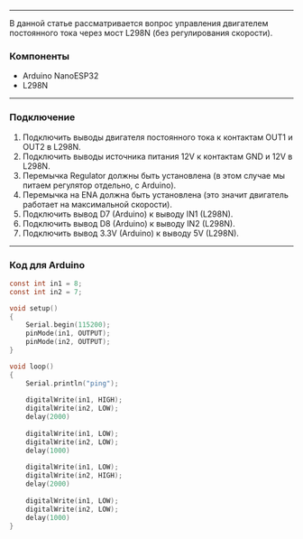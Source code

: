 ___
В данной статье рассматривается вопрос управления двигателем постоянного тока через мост L298N (без регулирования скорости).
### Компоненты

- Arduino NanoESP32
- L298N
___
### Подключение

1. Подключить выводы двигателя постоянного тока к контактам OUT1 и OUT2 в L298N.
2. Подключить выводы источника питания 12V к контактам GND и 12V  в L298N.
3. Перемычка Regulator должны быть установлена (в этом случае мы питаем регулятор отдельно, с Arduino).
4. Перемычка на ENA должна быть установлена (это значит двигатель работает на максимальной скорости).
5. Подключить вывод D7 (Arduino) к выводу IN1 (L298N).
6. Подключить вывод D8 (Arduino) к выводу IN2 (L298N).
7. Подключить вывод 3.3V (Arduino) к выводу 5V (L298N).
___
### Код для Arduino

```c
const int in1 = 8;
const int in2 = 7;

void setup()
{
	Serial.begin(115200);
	pinMode(in1, OUTPUT);
	pinMode(in2, OUTPUT);
}

void loop()
{
	Serial.println("ping");
	
	digitalWrite(in1, HIGH);
	digitalWrite(in2, LOW);
	delay(2000)
	
	digitalWrite(in1, LOW);
	digitalWrite(in2, LOW);
	delay(1000)
	
	digitalWrite(in1, LOW);
	digitalWrite(in2, HIGH);
	delay(2000)
	
	digitalWrite(in1, LOW);
	digitalWrite(in2, LOW);
	delay(1000)
}
```

